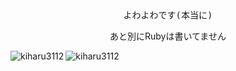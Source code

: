 <div align='center'>
<samp>
よわよわです(本当に)
</samp>

  
あと別にRubyは書いてません
</div>
<img align="left" alt="kiharu3112" src="https://github-readme-stats-kiharu3112.vercel.app/api?username=kiharu3112&show_icons=true&hide_border=true" />
<img align="left" alt="kiharu3112" src="https://github-readme-stats-kiharu3112.vercel.app/api/top-langs/?username=kiharu3112&show_icons=true&hide_border=true" />
<!--
**kiji-haru/kiji-haru** is a ✨ _special_ ✨ repository because its `README.md` (this file) appears on your GitHub profile.

Here are some ideas to get you started:

- 🔭 I’m currently working on ...
- 🌱 I’m currently learning ...
- 👯 I’m looking to collaborate on ...
- 🤔 I’m looking for help with ...
- 💬 Ask me about ...
- 📫 How to reach me: ...
- 😄 Pronouns: ...
- ⚡ Fun fact: ...
-->
